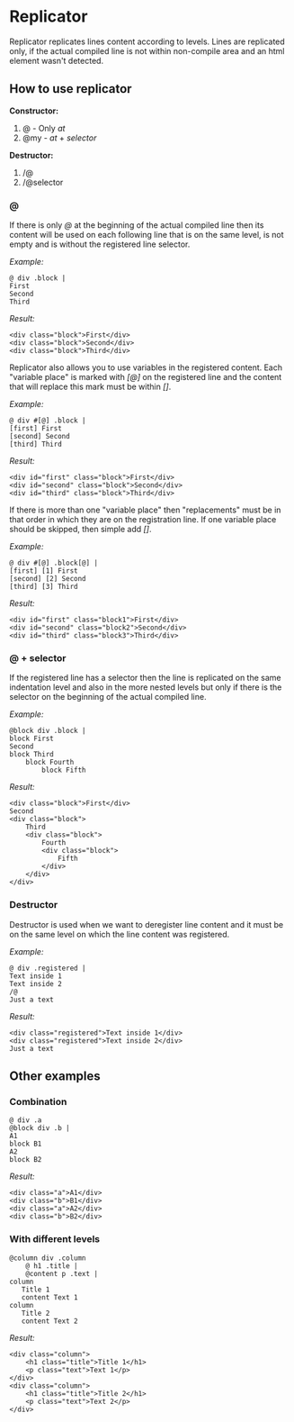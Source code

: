 # Replicator
Replicator replicates lines content according to levels. Lines are replicated only, if the actual compiled line
is not within non-compile area and an html element wasn't detected.

## How to use replicator
**Constructor:**
 1. @ - Only *at*
 2. @my - *at* + *selector*
 
**Destructor:**
 1. /@ 
 2. /@selector

### @
If there is only *@* at the beginning of the actual compiled line then its content will be used on each following line 
that is on the same level, is not empty and is without the registered line selector.

*Example:*
````
@ div .block |
First
Second
Third
````

*Result:*
````
<div class="block">First</div>
<div class="block">Second</div>
<div class="block">Third</div>
````
Replicator also allows you to use variables in the registered content. 
Each "variable place" is marked with *[@]* on the registered line
and the content that will replace this mark must be within *[]*. 

*Example:*
````
@ div #[@] .block |
[first] First
[second] Second
[third] Third
````

*Result:*
````
<div id="first" class="block">First</div>
<div id="second" class="block">Second</div>
<div id="third" class="block">Third</div>
````

If there is more than one "variable place" then "replacements" must be in that order
in which they are on the registration line. If one variable place should be skipped, then simple add *[]*.

*Example:*
````
@ div #[@] .block[@] |
[first] [1] First
[second] [2] Second
[third] [3] Third
````

*Result:*
````
<div id="first" class="block1">First</div>
<div id="second" class="block2">Second</div>
<div id="third" class="block3">Third</div>
````

### @ + selector
If the registered line has a selector then the line is replicated on the same indentation level
and also in the more nested levels but only if there is the selector on the beginning of the actual compiled line.

*Example:*
````
@block div .block |
block First
Second
block Third
    block Fourth
        block Fifth
````

*Result:*
````
<div class="block">First</div>
Second
<div class="block">
    Third
    <div class="block">
        Fourth
        <div class="block">
            Fifth
        </div>
    </div>
</div>
````

### Destructor
Destructor is used when we want to deregister line content 
and it must be on the same level on which the line content was registered.

*Example:*
````
@ div .registered |
Text inside 1
Text inside 2
/@
Just a text
````

*Result:*
````
<div class="registered">Text inside 1</div>
<div class="registered">Text inside 2</div>
Just a text
````

## Other examples

### Combination
````
@ div .a
@block div .b |
A1
block B1
A2
block B2
````

*Result:*
````   
<div class="a">A1</div>
<div class="b">B1</div>
<div class="a">A2</div>
<div class="b">B2</div>
````

### With different levels
````
@column div .column
    @ h1 .title |
    @content p .text |
column
   Title 1
   content Text 1
column
   Title 2
   content Text 2
````

*Result:*
````    
<div class="column">
    <h1 class="title">Title 1</h1>
    <p class="text">Text 1</p>
</div>
<div class="column">
    <h1 class="title">Title 2</h1>
    <p class="text">Text 2</p>
</div>
````
